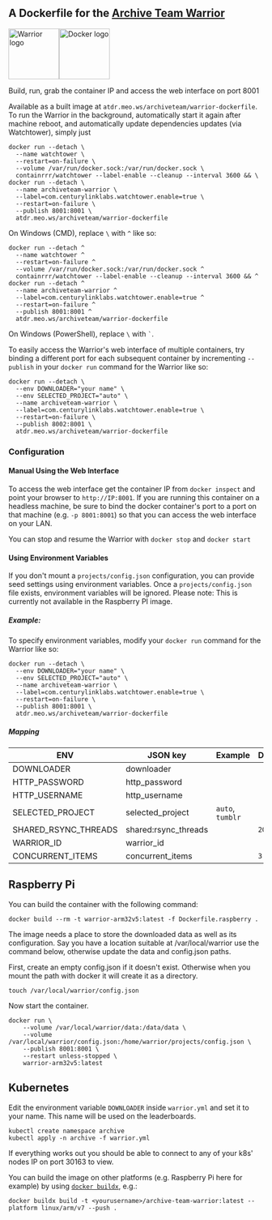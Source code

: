 ## A Dockerfile for the [Archive Team Warrior](https://www.archiveteam.org/index.php?title=ArchiveTeam_Warrior)
<img alt="Warrior logo" src="https://www.archiveteam.org/images/f/f3/Archive_team.png" height="100px"><img alt="Docker logo" src="https://upload.wikimedia.org/wikipedia/commons/7/79/Docker_%28container_engine%29_logo.png" height="100px">


Build, run, grab the container IP and access the web interface on port 8001

Available as a built image at `atdr.meo.ws/archiveteam/warrior-dockerfile`. To run the Warrior in the background, automatically start it again after machine reboot, and automatically update dependencies updates (via Watchtower), simply just

``` shell-interaction
docker run --detach \
  --name watchtower \
  --restart=on-failure \
  --volume /var/run/docker.sock:/var/run/docker.sock \
  containrrr/watchtower --label-enable --cleanup --interval 3600 && \
docker run --detach \
  --name archiveteam-warrior \
  --label=com.centurylinklabs.watchtower.enable=true \
  --restart=on-failure \
  --publish 8001:8001 \
  atdr.meo.ws/archiveteam/warrior-dockerfile
```

On Windows (CMD), replace `\` with `^` like so:
``` shell-interaction
docker run --detach ^
  --name watchtower ^
  --restart=on-failure ^
  --volume /var/run/docker.sock:/var/run/docker.sock ^
  containrrr/watchtower --label-enable --cleanup --interval 3600 && ^
docker run --detach ^
  --name archiveteam-warrior ^
  --label=com.centurylinklabs.watchtower.enable=true ^
  --restart=on-failure ^
  --publish 8001:8001 ^
  atdr.meo.ws/archiveteam/warrior-dockerfile
```
On Windows (PowerShell), replace `\` with `` ` ``.

To easily access the Warrior's web interface of multiple containers, try binding a different port for each subsequent container by incrementing `--publish` in your `docker run` command for the Warrior like so:

``` shell-interaction
docker run --detach \
  --env DOWNLOADER="your name" \
  --env SELECTED_PROJECT="auto" \
  --name archiveteam-warrior \
  --label=com.centurylinklabs.watchtower.enable=true \
  --restart=on-failure \
  --publish 8002:8001 \
  atdr.meo.ws/archiveteam/warrior-dockerfile
```


### Configuration


#### Manual Using the Web Interface
To access the web interface get the container IP from `docker inspect` and point your browser to `http://IP:8001`. If you are running this container on a headless machine, be sure to bind the docker container's port to a port on that machine (e.g. `-p 8001:8001`) so that you can access the web interface on your LAN.

You can stop and resume the Warrior with `docker stop` and `docker start`


#### Using Environment Variables

If you don't mount a `projects/config.json` configuration, you can provide seed settings using
environment variables. Once a `projects/config.json` file exists, environment variables
will be ignored. Please note: This is currently not available in the Raspberry PI image.

##### Example:

To specify environment variables, modify your `docker run` command for the Warrior like so:
``` shell-interaction
docker run --detach \
  --env DOWNLOADER="your name" \
  --env SELECTED_PROJECT="auto" \
  --name archiveteam-warrior \
  --label=com.centurylinklabs.watchtower.enable=true \
  --restart=on-failure \
  --publish 8001:8001 \
  atdr.meo.ws/archiveteam/warrior-dockerfile
```

##### Mapping

| ENV                  | JSON key             | Example           | Default |
|----------------------|----------------------|-------------------|---------|
| DOWNLOADER           | downloader           |                   |         |
| HTTP_PASSWORD        | http_password        |                   |         |
| HTTP_USERNAME        | http_username        |                   |         |
| SELECTED_PROJECT     | selected_project     | `auto`, `tumblr`  |         |
| SHARED_RSYNC_THREADS | shared:rsync_threads |                   | `20`    |
| WARRIOR_ID           | warrior_id           |                   |         |
| CONCURRENT_ITEMS     | concurrent_items     |                   | `3`     |

## Raspberry Pi
You can build the container with the following command:
``` shell-interaction
docker build --rm -t warrior-arm32v5:latest -f Dockerfile.raspberry .
```

The image needs a place to store the downloaded data as well as its
configuration.  Say you have a location suitable at /var/local/warrior
use the command below, otherwise update the data and config.json paths.

First, create an empty config.json if it doesn't exist.  Otherwise when you
mount the path with docker it will create it as a directory.
``` shell-interaction
touch /var/local/warrior/config.json
```

Now start the container.
``` shell-interaction
docker run \
	--volume /var/local/warrior/data:/data/data \
	--volume /var/local/warrior/config.json:/home/warrior/projects/config.json \
	--publish 8001:8001 \
	--restart unless-stopped \
	warrior-arm32v5:latest
```

## Kubernetes

Edit the environment variable `DOWNLOADER` inside `warrior.yml` and set it to your name. This name will be used on the leaderboards.

``` shell-interaction
kubectl create namespace archive
kubectl apply -n archive -f warrior.yml
```

If everything works out you should be able to connect to any of your k8s' nodes IP on port 30163 to view.

You can build the image on other platforms (e.g. Raspberry Pi here for example) by using [`docker buildx`](https://github.com/docker/buildx), e.g.:

``` shell-interaction
docker buildx build -t <yourusername>/archive-team-warrior:latest --platform linux/arm/v7 --push .
```

